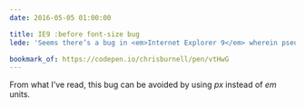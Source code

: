 ```yaml
---
date: 2016-05-05 01:00:00

title: IE9 :before font-size bug
lede: 'Seems there’s a bug in <em>Internet Explorer 9</em> wherein pseudo content (<code>:before</code> and <code>:after</code> content) doesn’t get parsed properly in the DOM, so instead of declarations like <code>font-size</code> being applied only once despite multiple occurrences of the rule, but is in fact treated like a child element in each instance.'

bookmark_of: https://codepen.io/chrisburnell/pen/vtHwG
---
```



From what I’ve read, this bug can be avoided by using <var>px</var> instead of <var>em</var> units.
